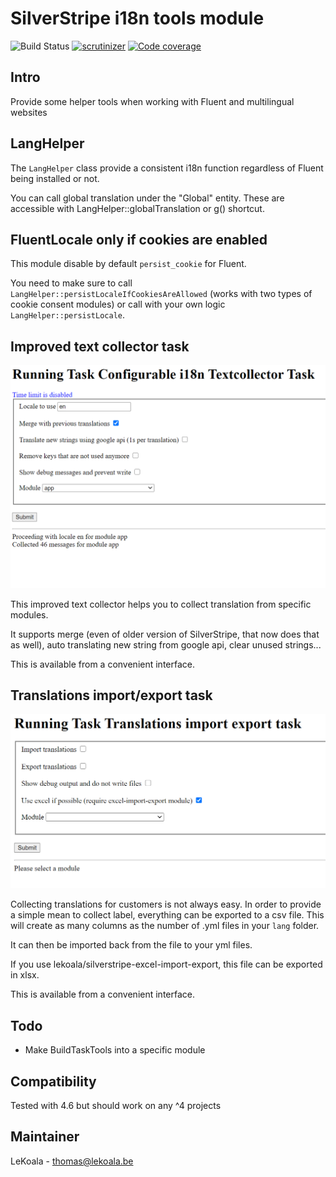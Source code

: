 # SilverStripe i18n tools module

![Build Status](https://github.com/lekoala/silverstripe-multilingual/actions/workflows/ci.yml/badge.svg)
[![scrutinizer](https://scrutinizer-ci.com/g/lekoala/silverstripe-multilingual/badges/quality-score.png?b=master)](https://scrutinizer-ci.com/g/lekoala/silverstripe-multilingual/)
[![Code coverage](https://codecov.io/gh/lekoala/silverstripe-multilingual/branch/master/graph/badge.svg)](https://codecov.io/gh/lekoala/silverstripe-multilingual)

## Intro

Provide some helper tools when working with Fluent and multilingual websites

## LangHelper

The `LangHelper` class provide a consistent i18n function regardless of Fluent being installed or not.

You can call global translation under the "Global" entity. These are accessible with LangHelper::globalTranslation or g() shortcut.

## FluentLocale only if cookies are enabled

This module disable by default `persist_cookie` for Fluent.

You need to make sure to call `LangHelper::persistLocaleIfCookiesAreAllowed` (works with two types of cookie consent modules)
or call with your own logic `LangHelper::persistLocale`.

## Improved text collector task

![ConfigurableI18nTextCollectorTask](docs/ConfigurableI18nTextCollectorTask.png "ConfigurableI18nTextCollectorTask")

This improved text collector helps you to collect translation from specific modules.

It supports merge (even of older version of SilverStripe, that now does that as well), auto translating new string from google api,
clear unused strings...

This is available from a convenient interface.

## Translations import/export task

![TranslationsImportExportTask](docs/TranslationsImportExportTask.png "TranslationsImportExportTask")

Collecting translations for customers is not always easy. In order to provide a simple mean to collect label,
everything can be exported to a csv file. This will create as many columns as the number of .yml files in your `lang` folder.

It can then be imported back from the file to your yml files.

If you use lekoala/silverstripe-excel-import-export, this file can be exported in xlsx.

This is available from a convenient interface.

## Todo

- Make BuildTaskTools into a specific module

## Compatibility

Tested with 4.6 but should work on any ^4 projects

## Maintainer

LeKoala - thomas@lekoala.be
